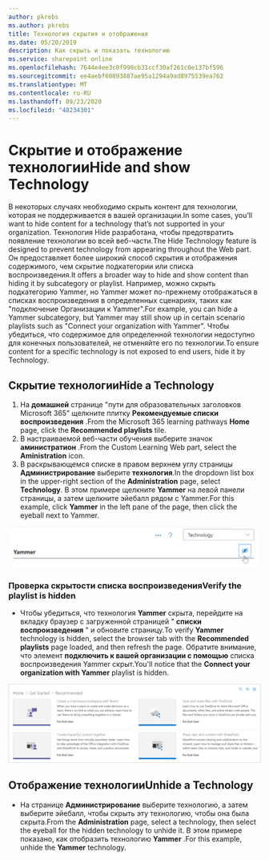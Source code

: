 ```yaml
---
author: pkrebs
ms.author: pkrebs
title: Технология скрытия и отображения
ms.date: 05/20/2019
description: Как скрыть и показать технологию
ms.service: sharepoint online
ms.openlocfilehash: 7644e4ee3c0f990cb31ccf30af261c0e137bf596
ms.sourcegitcommit: ee4aebf60893887ae95a1294a9ad8975539ea762
ms.translationtype: MT
ms.contentlocale: ru-RU
ms.lasthandoff: 09/23/2020
ms.locfileid: "48234301"
---
```

# <a name="hide-and-show-technology"></a><span data-ttu-id="ee559-103">Скрытие и отображение технологии</span><span class="sxs-lookup"><span data-stu-id="ee559-103">Hide and show Technology</span></span>

<span data-ttu-id="ee559-104">В некоторых случаях необходимо скрыть контент для технологии, которая не поддерживается в вашей организации.</span><span class="sxs-lookup"><span data-stu-id="ee559-104">In some cases, you’ll want to hide content for a technology that’s not supported in your organization.</span></span> <span data-ttu-id="ee559-105">Технология Hide разработана, чтобы предотвратить появление технологии во всей веб-части.</span><span class="sxs-lookup"><span data-stu-id="ee559-105">The Hide Technology feature is designed to prevent technology from appearing throughout the Web part.</span></span> <span data-ttu-id="ee559-106">Он предоставляет более широкий способ скрытия и отображения содержимого, чем скрытие подкатегории или списка воспроизведения.</span><span class="sxs-lookup"><span data-stu-id="ee559-106">It offers a broader way to hide and show content than hiding it by subcategory or playlist.</span></span> <span data-ttu-id="ee559-107">Например, можно скрыть подкатегорию Yammer, но Yammer может по-прежнему отображаться в списках воспроизведения в определенных сценариях, таких как "подключение Организации к Yammer".</span><span class="sxs-lookup"><span data-stu-id="ee559-107">For example, you can hide a Yammer subcategory, but Yammer may still show up in certain scenario playlists such as "Connect your organization with Yammer".</span></span> <span data-ttu-id="ee559-108">Чтобы убедиться, что содержимое для определенной технологии недоступно для конечных пользователей, не отменяйте его по технологии.</span><span class="sxs-lookup"><span data-stu-id="ee559-108">To ensure content for a specific technology is not exposed to end users, hide it by Technology.</span></span> 

## <a name="hide-a-technology"></a><span data-ttu-id="ee559-109">Скрытие технологии</span><span class="sxs-lookup"><span data-stu-id="ee559-109">Hide a Technology</span></span>

1. <span data-ttu-id="ee559-110">На **домашней** странице "пути для образовательных заголовков Microsoft 365" щелкните плитку **Рекомендуемые списки воспроизведения** .</span><span class="sxs-lookup"><span data-stu-id="ee559-110">From the Microsoft 365 learning pathways **Home** page, click the **Recommended playlists** tile.</span></span>
2. <span data-ttu-id="ee559-111">В настраиваемой веб-части обучения выберите значок **аминистратион** .</span><span class="sxs-lookup"><span data-stu-id="ee559-111">From the Custom Learning Web part, select the **Aministration** icon.</span></span>
3. <span data-ttu-id="ee559-112">В раскрывающемся списке в правом верхнем углу страницы **Администрирование** выберите **технология**.</span><span class="sxs-lookup"><span data-stu-id="ee559-112">In the dropdown list box in the upper-right section of the **Administration** page, select **Technology**.</span></span>
<span data-ttu-id="ee559-113">В этом примере щелкните **Yammer** на левой панели страницы, а затем щелкните эйебалл рядом с Yammer.</span><span class="sxs-lookup"><span data-stu-id="ee559-113">For this example, click **Yammer** in the left pane of the page, then click the eyeball next to Yammer.</span></span>  

![cg-hidetech.png](media/cg-hidetech.png)

### <a name="verify-the-playlist-is-hidden"></a><span data-ttu-id="ee559-115">Проверка скрытости списка воспроизведения</span><span class="sxs-lookup"><span data-stu-id="ee559-115">Verify the playlist is hidden</span></span>
- <span data-ttu-id="ee559-116">Чтобы убедиться, что технология **Yammer** скрыта, перейдите на вкладку браузер с загруженной страницей " **списки воспроизведения** " и обновите страницу.</span><span class="sxs-lookup"><span data-stu-id="ee559-116">To verify **Yammer** technology is hidden, select the browser tab with the **Recommended playlists** page loaded, and then refresh the page.</span></span> <span data-ttu-id="ee559-117">Обратите внимание, что элемент **подключить к вашей организации с помощью** списка воспроизведения Yammer скрыт.</span><span class="sxs-lookup"><span data-stu-id="ee559-117">You'll notice that the **Connect your organization with Yammer** playlist is hidden.</span></span> 

![cg-hidetechrefresh.png](media/cg-hidetechrefresh.png)

## <a name="unhide-a-technology"></a><span data-ttu-id="ee559-119">Отображение технологии</span><span class="sxs-lookup"><span data-stu-id="ee559-119">Unhide a Technology</span></span>

- <span data-ttu-id="ee559-120">На странице **Администрирование** выберите технологию, а затем выберите эйебалл, чтобы скрыть эту технологию, чтобы она была скрыта.</span><span class="sxs-lookup"><span data-stu-id="ee559-120">From the **Administration** page, select a technology, then select the eyeball for the hidden technology to unhide it.</span></span> <span data-ttu-id="ee559-121">В этом примере показано, как отобразить технологию **Yammer** .</span><span class="sxs-lookup"><span data-stu-id="ee559-121">For this example, unhide the **Yammer** technology.</span></span> 